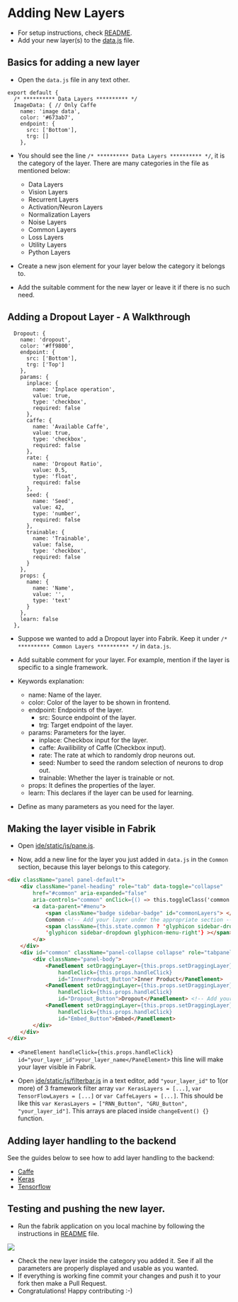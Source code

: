 # Adding New Layers

- For setup instructions, check [README](https://github.com/Cloud-CV/Fabrik/blob/master/README.md).
- Add your new layer(s) to the [data.js](https://github.com/Cloud-CV/Fabrik/blob/master/ide/static/js/data.js) file.


## Basics for adding a new layer

- Open the ```data.js``` file in any text other.

```
export default {
  /* ********** Data Layers ********** */
  ImageData: { // Only Caffe
    name: 'image data',
    color: '#673ab7',
    endpoint: {
      src: ['Bottom'],
      trg: []
    },
```

- You should see the line ```/* ********** Data Layers ********** */```, it is the category of the layer. There are many categories in the file as mentioned below:
    - Data Layers
    - Vision Layers
    - Recurrent Layers
    - Activation/Neuron Layers
    - Normalization Layers
    - Noise Layers
    - Common Layers
    - Loss Layers
    - Utility Layers
    - Python Layers

- Create a new json element for your layer below the category it belongs to.

- Add the suitable comment for the new layer or leave it if there is no such need.


## Adding a Dropout Layer - A Walkthrough

```
  Dropout: {
    name: 'dropout',
    color: '#ff9800',
    endpoint: {
      src: ['Bottom'],
      trg: ['Top']
    },
    params: {
      inplace: {
        name: 'Inplace operation',
        value: true,
        type: 'checkbox',
        required: false
      },
      caffe: {
        name: 'Available Caffe',
        value: true,
        type: 'checkbox',
        required: false
      },
      rate: {
        name: 'Dropout Ratio',
        value: 0.5,
        type: 'float',
        required: false
      },
      seed: {
        name: 'Seed',
        value: 42,
        type: 'number',
        required: false
      },
      trainable: {
        name: 'Trainable',
        value: false,
        type: 'checkbox',
        required: false
      }
    },
    props: {
      name: {
        name: 'Name',
        value: '',
        type: 'text'
      }
    },
    learn: false
  },
```

- Suppose we wanted to add a Dropout layer into Fabrik. Keep it under ```/* ********** Common Layers ********** */``` in `data.js`.

- Add suitable comment for your layer. For example, mention if the layer is specific to a single framework.

- Keywords explanation:
    - name: Name of the layer.
    - color: Color of the layer to be shown in frontend.
    - endpoint: Endpoints of the layer.
        - src: Source endpoint of the layer.
        - trg: Target endpoint of the layer.
    - params: Parameters for the layer.
        - inplace: Checkbox input for the layer.
        - caffe: Availibility of Caffe (Checkbox input).
        - rate: The rate at which to randomly drop neurons out.
        - seed: Number to seed the random selection of neurons to drop out.
        - trainable: Whether the layer is trainable or not.
    - props: It defines the properties of the layer.
    - learn: This declares if the layer can be used for learning.

- Define as many parameters as you need for the layer.


## Making the layer visible in Fabrik

- Open [ide/static/js/pane.js](https://github.com/Cloud-CV/Fabrik/blob/master/ide/static/js/pane.js).

- Now, add a new line for the layer you just added in ```data.js``` in the  `Common` section, because this layer belongs to this category.

```html
<div className="panel panel-default">
    <div className="panel-heading" role="tab" data-toggle="collapse"                
        href="#common" aria-expanded="false"
        aria-controls="common" onClick={() => this.toggleClass('common')}>
        <a data-parent="#menu">
            <span className="badge sidebar-badge" id="commonLayers"> </span>
            Common <!-- Add your layer under the appropriate section -->
            <span className={this.state.common ? 'glyphicon sidebar-dropdown glyphicon-menu-down':
            'glyphicon sidebar-dropdown glyphicon-menu-right'} ></span>
        </a>
    </div>
    <div id="common" className="panel-collapse collapse" role="tabpanel">
        <div className="panel-body">
            <PaneElement setDraggingLayer={this.props.setDraggingLayer}
                handleClick={this.props.handleClick}
                id="InnerProduct_Button">Inner Product</PaneElement>
            <PaneElement setDraggingLayer={this.props.setDraggingLayer}
                handleClick={this.props.handleClick}
                id="Dropout_Button">Dropout</PaneElement> <!-- Add your layer -->
            <PaneElement setDraggingLayer={this.props.setDraggingLayer}
                handleClick={this.props.handleClick}
                id="Embed_Button">Embed</PaneElement>
        </div>
    </div>
</div>
```

- ```<PaneElement handleClick={this.props.handleClick} id="your_layer_id">your_layer_name</PaneElement>``` this line will make your layer visible in Fabrik.

- Open [ide/static/js/filterbar.js](https://github.com/Cloud-CV/Fabrik/blob/master/ide/static/js/filterbar.js) in a text editor, add ```"your_layer_id"``` to 1(or more) of 3 framework filter array ```var KerasLayers = [...]```, ```var TensorFlowLayers = [...]``` or ```var CaffeLayers = [...]```. This should be like this ```var KerasLayers = ["RNN_Button", "GRU_Button", "your_layer_id"]```. This arrays are placed inside ```changeEvent() {}``` function.


## Adding layer handling to the backend

See the guides below to see how to add layer handling to the backend:

- [Caffe](adding_new_layers_caffe.md)
- [Keras](adding_new_layers_keras.md)
- [Tensorflow](adding_new_layers_tensorflow.md)


## Testing and pushing the new layer.

- Run the fabrik application on you local machine by following the instructions in [README](https://github.com/Cloud-CV/Fabrik/blob/master/README.md) file.

<img src="https://raw.githubusercontent.com/Cloud-CV/Fabrik/master/tutorials/layer_testing_dropout.png" />

- Check the new layer inside the category you added it. See if all the parameters are properly displayed and usable as you wanted.
- If everything is working fine commit your changes and push it to your fork then make a Pull Request.
- Congratulations! Happy contributing :-)
